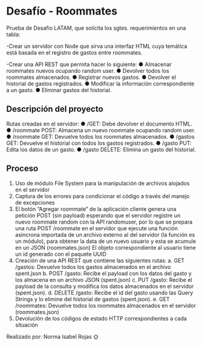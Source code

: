 # Desafío - Roommates

Prueba de Desafío LATAM, que solicita los sgtes. requerimientos en una tabla:

-Crear un servidor con Node que sirva una interfaz HTML cuya temática está basada en el registro de gastos entre roommates.

-Crear una API REST que permita hacer lo siguiente:
● Almacenar roommates nuevos ocupando random user.
● Devolver todos los roommates almacenados.
● Registrar nuevos gastos.
● Devolver el historial de gastos registrados.
● Modificar la información correspondiente a un gasto.
● Eliminar gastos del historial.

## Descripción del proyecto

Rutas creadas en el servidor:
● /GET: Debe devolver el documento HTML.
● /roommate POST: Almacena un nuevo roommate ocupando random user.
● /roommate GET: Devuelve todos los roommates almacenados.
● /gastos GET: Devuelve el historial con todos los gastos registrados.
● /gasto PUT: Edita los datos de un gasto.
● /gasto DELETE: Elimina un gasto del historial.

## Proceso

1. Uso de módulo File System para la manipulación de archivos alojados en el servidor
2. Captura de los errores para condicionar el código a través del manejo de excepciones
3. El botón “Agregar roommate” de la aplicación cliente genera una petición POST (sin payload) esperando que el servidor registre un nuevo roommate random con la API randomuser, por lo que se prepara una ruta POST /roommate en el servidor que ejecute una función asíncrona importada de un archivo externo al del servidor (la función es un módulo), para obtener la data de un nuevo usuario y esta se acumule en un JSON (roommates.json)
El objeto correspondiente al usuario tiene un id generado con el paquete UUID
4. Creación de una API REST que contiene las siguientes rutas:
a. GET /gastos: Devuelve todos los gastos almacenados en el archivo spent.json
b. POST /gasto: Recibe el payload con los datos del gasto y los almacena en un archivo JSON (spent.json)
c. PUT /gasto: Recibe el payload de la consulta y modifica los datos almacenados en el servidor (spent.json).
d. DELETE /gasto: Recibe el id del gasto usando las Query Strings y lo elimine del historial de gastos (spent.json).
e. GET /roommates: Devuelve todos los roommates almacenados en el servidor (roommates.json)
5. Devolución de los códigos de estado HTTP correspondientes a cada situación

Realizado por: Norma Isabel Rojas 🌞